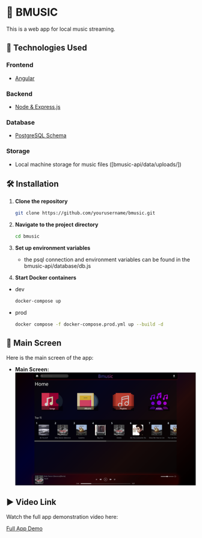# 🎵 BMUSIC

This is a web app for local music streaming.

## 🚀 Technologies Used

### **Frontend**

- [Angular](bmusic-ui/)

### **Backend**

- [Node & Express.js](bmusic-api/)

### **Database**

- [PostgreSQL Schema](database/V1___initial_schema.sql)

### **Storage**

- Local machine storage for music files ([bmusic-api/data/uploads/])

## 🛠️ Installation

1. **Clone the repository**
   ```sh
   git clone https://github.com/yourusername/bmusic.git
   ```
2. **Navigate to the project directory**
   ```sh
   cd bmusic
   ```
3. **Set up environment variables**

   - the psql connection and environment variables can be found in the bmusic-api/database/db.js

4. **Start Docker containers**

- dev
  ```sh
  docker-compose up
  ```
- prod
  ```sh
  docker compose -f docker-compose.prod.yml up --build -d
  ```

## 📸 Main Screen

Here is the main screen of the app:

- **Main Screen:**
  ![Main Screen](/images/image.png)

## ▶️ Video Link

Watch the full app demonstration video here:

[Full App Demo](https://youtu.be/EFCkw3S3fM4)
